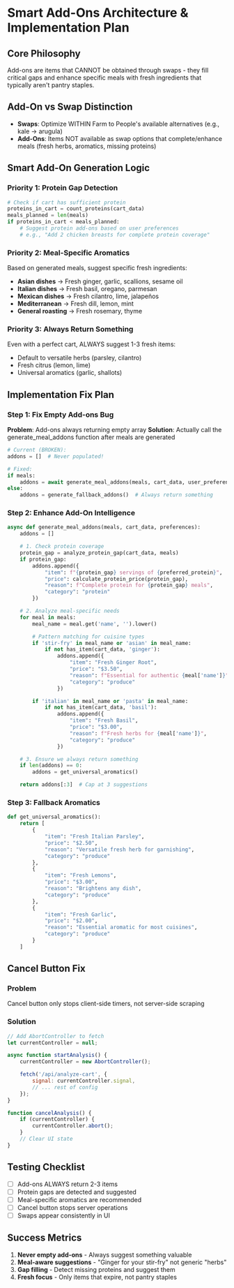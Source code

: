 # Smart Add-Ons Architecture & Implementation Plan

## Core Philosophy
Add-ons are items that CANNOT be obtained through swaps - they fill critical gaps and enhance specific meals with fresh ingredients that typically aren't pantry staples.

## Add-On vs Swap Distinction
- **Swaps**: Optimize WITHIN Farm to People's available alternatives (e.g., kale → arugula)
- **Add-Ons**: Items NOT available as swap options that complete/enhance meals (fresh herbs, aromatics, missing proteins)

## Smart Add-On Generation Logic

### Priority 1: Protein Gap Detection
```python
# Check if cart has sufficient protein
proteins_in_cart = count_proteins(cart_data)
meals_planned = len(meals)
if proteins_in_cart < meals_planned:
    # Suggest protein add-ons based on user preferences
    # e.g., "Add 2 chicken breasts for complete protein coverage"
```

### Priority 2: Meal-Specific Aromatics
Based on generated meals, suggest specific fresh ingredients:
- **Asian dishes** → Fresh ginger, garlic, scallions, sesame oil
- **Italian dishes** → Fresh basil, oregano, parmesan
- **Mexican dishes** → Fresh cilantro, lime, jalapeños
- **Mediterranean** → Fresh dill, lemon, mint
- **General roasting** → Fresh rosemary, thyme

### Priority 3: Always Return Something
Even with a perfect cart, ALWAYS suggest 1-3 fresh items:
- Default to versatile herbs (parsley, cilantro)
- Fresh citrus (lemon, lime)
- Universal aromatics (garlic, shallots)

## Implementation Fix Plan

### Step 1: Fix Empty Add-ons Bug
**Problem**: Add-ons always returning empty array
**Solution**: Actually call the generate_meal_addons function after meals are generated

```python
# Current (BROKEN):
addons = []  # Never populated!

# Fixed:
if meals:
    addons = await generate_meal_addons(meals, cart_data, user_preferences)
else:
    addons = generate_fallback_addons()  # Always return something
```

### Step 2: Enhance Add-On Intelligence
```python
async def generate_meal_addons(meals, cart_data, preferences):
    addons = []

    # 1. Check protein coverage
    protein_gap = analyze_protein_gap(cart_data, meals)
    if protein_gap:
        addons.append({
            "item": f"{protein_gap} servings of {preferred_protein}",
            "price": calculate_protein_price(protein_gap),
            "reason": f"Complete protein for {protein_gap} meals",
            "category": "protein"
        })

    # 2. Analyze meal-specific needs
    for meal in meals:
        meal_name = meal.get('name', '').lower()

        # Pattern matching for cuisine types
        if 'stir-fry' in meal_name or 'asian' in meal_name:
            if not has_item(cart_data, 'ginger'):
                addons.append({
                    "item": "Fresh Ginger Root",
                    "price": "$3.50",
                    "reason": f"Essential for authentic {meal['name']}",
                    "category": "produce"
                })

        if 'italian' in meal_name or 'pasta' in meal_name:
            if not has_item(cart_data, 'basil'):
                addons.append({
                    "item": "Fresh Basil",
                    "price": "$3.00",
                    "reason": f"Fresh herbs for {meal['name']}",
                    "category": "produce"
                })

    # 3. Ensure we always return something
    if len(addons) == 0:
        addons = get_universal_aromatics()

    return addons[:3]  # Cap at 3 suggestions
```

### Step 3: Fallback Aromatics
```python
def get_universal_aromatics():
    return [
        {
            "item": "Fresh Italian Parsley",
            "price": "$2.50",
            "reason": "Versatile fresh herb for garnishing",
            "category": "produce"
        },
        {
            "item": "Fresh Lemons",
            "price": "$3.00",
            "reason": "Brightens any dish",
            "category": "produce"
        },
        {
            "item": "Fresh Garlic",
            "price": "$2.00",
            "reason": "Essential aromatic for most cuisines",
            "category": "produce"
        }
    ]
```

## Cancel Button Fix

### Problem
Cancel button only stops client-side timers, not server-side scraping

### Solution
```javascript
// Add AbortController to fetch
let currentController = null;

async function startAnalysis() {
    currentController = new AbortController();

    fetch('/api/analyze-cart', {
        signal: currentController.signal,
        // ... rest of config
    });
}

function cancelAnalysis() {
    if (currentController) {
        currentController.abort();
    }
    // Clear UI state
}
```

## Testing Checklist
- [ ] Add-ons ALWAYS return 2-3 items
- [ ] Protein gaps are detected and suggested
- [ ] Meal-specific aromatics are recommended
- [ ] Cancel button stops server operations
- [ ] Swaps appear consistently in UI

## Success Metrics
1. **Never empty add-ons** - Always suggest something valuable
2. **Meal-aware suggestions** - "Ginger for your stir-fry" not generic "herbs"
3. **Gap filling** - Detect missing proteins and suggest them
4. **Fresh focus** - Only items that expire, not pantry staples